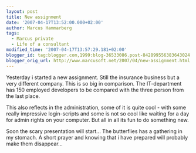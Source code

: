 ```yaml
---
layout: post
title: New assignment
date: '2007-04-17T13:52:00.000+02:00'
author: Marcus Hammarberg
tags:
  - Marcus private
  - Life of a consultant
modified_time: '2007-04-17T13:57:29.181+02:00'
blogger_id: tag:blogger.com,1999:blog-36533086.post-842899556383643024
blogger_orig_url: http://www.marcusoft.net/2007/04/new-assignment.html
---
```


Yesterday i started a new assignment. Still the insurance business
but a very different company. This is so big in comparison. The
IT-department has 150 employed developers to be compared with the three
person from the last place.

This also reflects in the administration, some of it is quite cool -
with some really impressive login-scripts and some is not so cool like
waiting for a day for admin rights on your computer. But all in all its
fun to do something new.

Soon the scary presentation will start... The butterflies has a
gathering in my stomach. A short prayer and knowing that i have prepared
will probably make them disappear...
